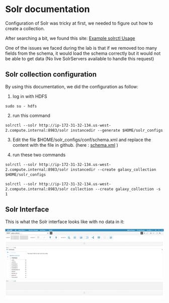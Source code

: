 
# Solr documentation

Configuration of Solr was tricky at first, we needed to figure out how to create a collection.

After searching a bit, we found this site: [Example solrctl Usage](https://www.cloudera.com/documentation/enterprise/latest/topics/search_solrctl_examples.html)

One of the issues we faced during the lab is that if we removed too many fields from the schema, it would load the schema correctly but it would not be able to get data (No live SolrServers available to handle this request)


## Solr collection configuration
By using this documentation, we did the configuration as follow:


1. log in with HDFS

  ```
  sudo su - hdfs
  ```

2. run this command

  ```
  solrctl --solr http://ip-172-31-32-134.us-west-2.compute.internal:8983/solr instancedir --generate $HOME/solr_configs
  ```

3. Edit the file $HOME/solr_configs/conf/schema.xml and replace the content with the file in github. (here : [schema.xml](schema.xml) )

4. run these two commands

  ```
  solrctl --solr http://ip-172-31-32-134.us-west-2.compute.internal:8983/solr instancedir --create galaxy_collection $HOME/solr_configs
  ```

  ```
  solrctl --solr http://ip-172-31-32-134.us-west-2.compute.internal:8983/solr collection --create galaxy_collection -s 1

  ```



## Solr Interface
This is what the Solr interface looks like with no data in it:

![solr_interface](pics/solr_interface.png)
